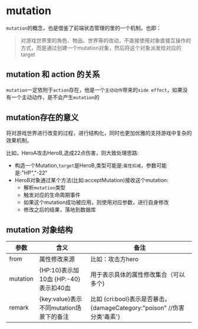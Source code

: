 # mutation

`mutation`的概念，也是借鉴了前端状态管理的里的一个机制。也即：

> 对游戏世界里的角色、物品、世界等的改动，不直接使用对象直接互操作的方式，而是通过创建一个mutation对象，然后将这个对象派发给对应的target
## mutation 和 action 的关系

`mutation`一定依附于`action`存在，他是一个`主动动作`带来的`side effect`，如果没有一个主动动作，是不会产生`mutation`的
## mutation存在的意义

将对游戏世界进行改变的过程，进行结构化，同时也更加优雅的支持游戏中复杂的效果机制。

比如，HeroA攻击HeroB,造成22点伤害，则大致处理思路:

- 构造一个Mutation,`target`是HeroB,类型可能是:`属性扣减`，参数可能是:"HP","-22"
- HeroB对象通过某个方法(比如:acceptMutation)接收这个mutation:
    - 解析`mutation`类型
    - 触发对应的生命周期事件
    - 如果这个mutation成功被应用，则使用对应参数，进行自身修改
    - 修改之后的结果，落地到数据库

## mutation 对象结构

参数|含义|备注
---|----|----
from|属性修改来源|比如：攻击方hero
mutation|{HP:10}表示加10血 {HP:-40}表示扣40血|用于表示具体的属性修改集合（可以多个)
remark|{key:value}表示不同mutation场景下的备注|比如 {cri:bool}表示是否暴击。{damageCategory:"poison" //伤害分类'毒素'}